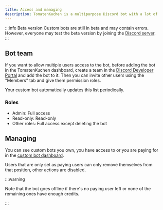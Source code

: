 ```yaml
---
title: Access and managing
description: TomatenKuchen is a multipurpose Discord bot with a lot of features for your server. Learn how permissions work for custom bots.
---
```


:::info Beta version
Custom bots are still in beta and may contain errors.
However, everyone may test the beta version by joining the [Discord server](https://tomatenkuchen.com/discord).
:::

## Bot team

If you want to allow multiple users access to the bot, before adding the bot in the TomatenKuchen dashboard, create a team in the [Discord Developer Portal](https://discord.com/developers/applications) and add the bot to it.
Then you can invite other users using the "Members" tab and give them permission roles.

Your custom bot automatically updates this list periodically.

### Roles

- Admin: Full access
- Read-only: Read-only
- Other roles: Full access except deleting the bot

## Managing

You can see custom bots you own, you have access to or you are paying for in the [custom bot dashboard](https://tomatenkuchen.com/dashboard/custom).

Users that are only set as paying users can only remove themselves from that position, other actions are disabled.

:::warning

Note that the bot goes offline if there's no paying user left or none of the remaining ones have enough credits.

:::
